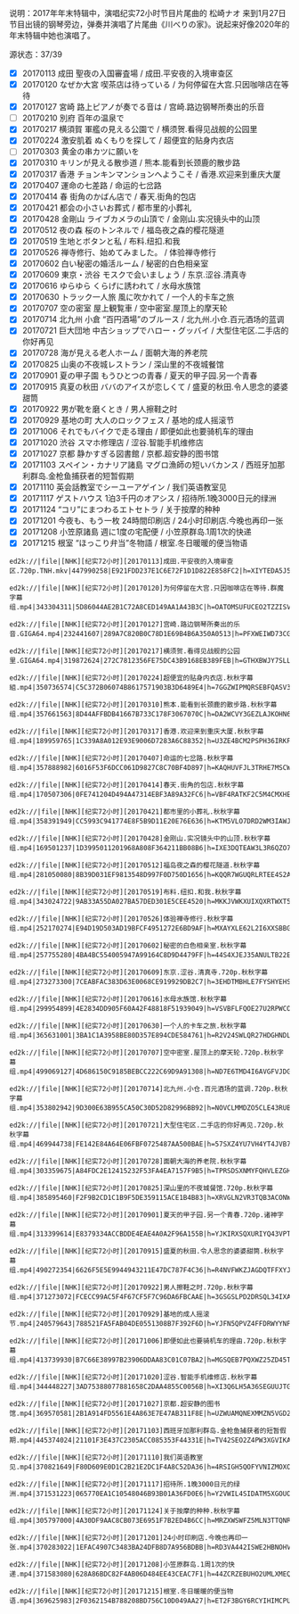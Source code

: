 说明：2017年年末特辑中，演唱纪实72小时节目片尾曲的 松崎ナオ 来到1月27日节目出镜的钢琴旁边，弹奏并演唱了片尾曲《川べりの家》。说起来好像2020年的年末特辑中她也演唱了。

源状态：37/39  
- [x] 20170113 成田 聖夜の入国審査場 / 成田.平安夜的入境审查区
- [x] 20170120 なぜか大宮 喫茶店は待っている / 为何停留在大宫.只因咖啡店在等待
- [x] 20170127 宮崎 路上ピアノが奏でる音は / 宫崎.路边钢琴所奏出的乐音
- [ ] 20170210 別府 百年の温泉で
- [x] 20170217 横須賀 軍艦の見える公園で / 横须贺.看得见战舰的公园里
- [x] 20170224 激安肌着 ぬくもりを探して / 超便宜的贴身内衣店
- [ ] 20170303 黄金の串カツに願いを
- [x] 20170310 キリンが見える散歩道 / 熊本.能看到长颈鹿的散步路
- [x] 20170317 香港 チョンキンマンションへようこそ / 香港.欢迎来到重庆大厦
- [x] 20170407 運命の七差路 / 命运的七岔路
- [x] 20170414 春 街角のかばん店で / 春天.街角的包店
- [x] 20170421 都会の小さいお葬式 / 都市里的小葬礼
- [x] 20170428 金剛山 ライブカメラの山頂で / 金刚山.实况镜头中的山顶
- [x] 20170512 夜の森 桜のトンネルで / 福岛夜之森的樱花隧道
- [x] 20170519 生地とボタンと私 / 布料.纽扣.和我
- [x] 20170526 禅寺修行、始めてみました。 / 体验禅寺修行
- [x] 20170602 白い秘密の婚活ルーム / 秘密的白色相亲室
- [x] 20170609 東京・渋谷 モスクで会いましょう / 东京.涩谷.清真寺
- [x] 20170616 ゆらゆら くらげに誘われて / 水母水族馆
- [x] 20170630 トラック一人旅 風に吹かれて / 一个人的卡车之旅
- [x] 20170707 空の密室 屋上観覧車 / 空中密室.屋顶上的摩天轮
- [x] 20170714 北九州 小倉 “百円酒場”のブルース / 北九州.小仓.百元酒场的蓝调
- [x] 20170721 巨大団地 中古ショップでハロー・グッバイ / 大型住宅区.二手店的你好再见
- [x] 20170728 海が見える老人ホーム / 面朝大海的养老院
- [x] 20170825 山奥の不夜城レストラン / 深山里的不夜城餐馆
- [x] 20170901 夏の甲子園 もうひとつの青春 / 夏天的甲子园.另一个青春
- [x] 20170915 真夏の秋田 ババのアイスが恋しくて / 盛夏的秋田.令人思念的婆婆甜筒
- [x] 20170922 男が靴を磨くとき / 男人擦鞋之时
- [x] 20170929 基地の町 大人のロックフェス / 基地的成人摇滚节
- [x] 20171006 それでもバイクで走る理由 / 即便如此也要骑机车的理由
- [x] 20171020 渋谷 スマホ修理店 / 涩谷.智能手机维修店
- [x] 20171027 京都 静かすぎる図書館 / 京都.超安静的图书馆
- [x] 20171103 スペイン・カナリア諸島 マグロ漁師の短いバカンス / 西班牙加那利群岛.金枪鱼捕获者的短暂假期
- [x] 20171110 英会話教室でシーユーアゲイン / 我们英语教室见
- [x] 20171117 ゲストハウス 1泊3千円のオアシス / 招待所.1晚3000日元的绿洲
- [x] 20171124 “コリ”にまつわるエトセトラ / 关于按摩的种种
- [x] 20171201 今夜も、もう一枚 24時間印刷店 / 24小时印刷店.今晚也再印一张
- [x] 20171208 小笠原諸島 週に1度の宅配便 / 小笠原群岛.1周1次的快递
- [x] 20171215 根室 “ほっこり弁当”冬物語 / 根室.冬日暖暖的便当物语
```
ed2k://|file|[NHK][纪实72小时][20170113]成田.平安夜的入境审查区.720p.TNH.mkv|447990258|E921FDD237E1C6E72F1D1D822E858FC2|h=XIYTEDA5J5YFOYCVEDPTQM6BMVAWGQ4S|/

ed2k://|file|[NHK][纪实72小时][20170120]为何停留在大宫.只因咖啡店在等待.群魔字幕组.mp4|343304311|5D86044AE2B1C72A8CED149AA1A43B3C|h=OATOMSUFUCEO2TZZISVKGIVHU2UPKWJL|/

ed2k://|file|[NHK][纪实72小时][20170127]宫崎.路边钢琴所奏出的乐音.GIGA64.mp4|232441607|289A7C820B0C78D1E69B4B6A350A0513|h=PFXWEIWD73CGB5EZP5KHNPMJPMAANPFN|/

ed2k://|file|[NHK][纪实72小时][20170217]横须贺.看得见战舰的公园里.GIGA64.mp4|319872624|272C7812356FE75DC43B9168EB389FEB|h=GTHXBWJY7SLLVKKP7Z43YMVO2JRPOKDQ|/

ed2k://|file|[NHK][纪实72小时][20170224]超便宜的贴身内衣店.秋秋字幕組.mp4|350736574|C5C372B06074B8617571903B3D6489E4|h=7GGZWIPMQRSEBFQASV3QVEVPUB4KBS2M|/

ed2k://|file|[NHK][纪实72小时][20170310]熊本.能看到长颈鹿的散步路.秋秋字幕组.mp4|357661563|8D44AFFBDB41667B733C178F3067070C|h=DA2WCVY3GEZLAJKOHN6O45MM7UVBMVWH|/

ed2k://|file|[NHK][纪实72小时][20170317]香港.欢迎来到重庆大厦.秋秋字幕组.mp4|189959765|1C339A8A012E93E9006D7283A6C88352|h=U3ZE4BCM2PSPH36IRKFVJJASWSWZ2UVU|/

ed2k://|file|[NHK][纪实72小时][20170407]命运的七岔路.秋秋字幕组.mp4|357888982|6016F53F6DCC061D9827C8C70BF4D897|h=KAQHUVFJL3TRHE7MSCWG4Q55K3NTGYQS|/

ed2k://|file|[NHK][纪实72小时][20170414]春天.街角的包店.秋秋字幕组.mp4|170507306|0FE741204D494A47314EBF3A89A32FC6|h=VBF4RATKF2C5M4CMXHEI34VW3MIFDCKI|/

ed2k://|file|[NHK][纪实72小时][20170421]都市里的小葬礼.秋秋字幕组.mp4|358391949|CC5993C941774E8F5B9D11E20E76E636|h=KTM5VLO7DRD2WM3IAWJPDWSGXYRQSNVS|/

ed2k://|file|[NHK][纪实72小时][20170428]金刚山.实况镜头中的山顶.秋秋字幕组.mp4|169501237|1D3995011201968A808F364211BB08B6|h=IXE3DQTEAW3L3R6QZO7KLL5TZJ5GIG63|/

ed2k://|file|[NHK][纪实72小时][20170512]福岛夜之森的樱花隧道.秋秋字幕组.mp4|281050080|8B39D031EF9813548D997F0D750D1656|h=KQQR7WGUQRLRTEE4S2AFALJNELK2NKU4|/

ed2k://|file|[NHK][纪实72小时][20170519]布料.纽扣.和我.秋秋字幕组.mp4|343024722|9AB33A55DA027BA57DED301E5CEE4520|h=MKKJVWKXUIXQXRTWXT5DXXBRN426ZUTK|/

ed2k://|file|[NHK][纪实72小时][20170526]体验禅寺修行.秋秋字幕组.mp4|252170274|E94D19D503AD19BFCF4951272E6BD9AF|h=MXAYXLE62L2I6XXSBBGC3PYY7TO4PMD6|/

ed2k://|file|[NHK][纪实72小时][20170602]秘密的白色相亲室.秋秋字幕组.mp4|257755280|4BA4BC554005947A99164C8D9D4479FF|h=44S4XJEJ35ANULTB22EWAAHNRQMLAAQE|/

ed2k://|file|[NHK][纪实72小时][20170609]东京.涩谷.清真寺.720p.秋秋字幕组.mp4|273273300|7CEABFAC383D63E0068CE919929DB2C7|h=3EHDTMBHLE7FYSHYEHSHDU5QYDWW6IGZ|/

ed2k://|file|[NHK][纪实72小时][20170616]水母水族馆.秋秋字幕组.mp4|299954899|4E2834DD905F60A42F48818F51939049|h=VSVBFLFQOE27U2RPWCO26XB5RCLLIXFK|/

ed2k://|file|[NHK][纪实72小时][20170630]一个人的卡车之旅.秋秋字幕组.mp4|365631001|3BA1C1A3958BE80D357E894CDE584761|h=R2V24SWLQR27HDGHNDL2I6JX5RZVU547|/

ed2k://|file|[NHK][纪实72小时][20170707]空中密室.屋顶上的摩天轮.720p.秋秋字幕组.mp4|499069127|4D686150C9185BEBCC222C69D9A91308|h=ND7E6TMD4I6AVGFVJDGADESSSPWYSIIJ|/

ed2k://|file|[NHK][纪实72小时][20170714]北九州.小仓.百元酒场的蓝调.720p.秋秋字幕组.mp4|353802942|9D300E63B955CA50C30D52D82996BB92|h=NOVCLMMDZO5CLE43RUBYOFFADXLEACAP|/

ed2k://|file|[NHK][纪实72小时][20170721]大型住宅区.二手店的你好再见.720p.秋秋字幕组.mp4|469944738|FE142E84A64E06FBF0725487AA500BAE|h=57SXZ4YU7VH4YT4JVB72SZVNWRMOGM6H|/

ed2k://|file|[NHK][纪实72小时][20170728]面朝大海的养老院.秋秋字幕组.mp4|303359675|A84FDC2E12415232F53FA4EA7157F9B5|h=TPRSDSXNMYFQHVLEZGHT6FRUKVFZPZGR|/

ed2k://|file|[NHK][纪实72小时][20170825]深山里的不夜城餐馆.720p.秋秋字幕组.mp4|385895460|F2F9B2CD1C1B9F5DE359115ACE1B4B83|h=XRVGLN2VR3TQB3ACONWCXDWHH3QHWVB2|/

ed2k://|file|[NHK][纪实72小时][20170901]夏天的甲子园.另一个青春.720p.诸神字幕组.mp4|313399614|E8379334ACCBDDE4EAE4A0A2F96A155B|h=YJKIRXSQXURIYQ43VPTLX23NP2AUANTE|/

ed2k://|file|[NHK][纪实72小时][20170915]盛夏的秋田.令人思念的婆婆甜筒.秋秋字幕组.mp4|490272354|6626F5E5E9944943211E47DC787F4C36|h=R4NVFWKZJAGDQTFFXYJSLC7CE5F5SSZ6|/

ed2k://|file|[NHK][纪实72小时][20170922]男人擦鞋之时.720p.秋秋字幕组.mp4|371273072|FCECC99AC5F4F67CF5F7C96DA6FBCAAE|h=3GSGSLPD2DRSQL34IXA7SNCAXRO2RJ7B|/

ed2k://|file|[NHK][纪实72小时][20170929]基地的成人摇滚节.mp4|240579643|788521FA5FAB04DE0551308B7F392F6D|h=YJFN5QPVZ4FFDRWYYNPGCFYXVHLSQO3Y|/

ed2k://|file|[NHK][纪实72小时][20171006]即便如此也要骑机车的理由.720p.秋秋字幕组.mp4|413739930|B7C66E38997B23906DDAA83C01C07BA2|h=MGSQEB7PQXWZ25ZD45TERL3MXKHFI7JH|/

ed2k://|file|[NHK][纪实72小时][20171020]涩谷.智能手机维修店.秋秋字幕组.mp4|344448227|3AD75388077881658C2DAA4855C0056B|h=XI3Q6LH5A36SEGUUJTGA2Z6ZAZHZG5VL|/

ed2k://|file|[NHK][纪实72小时][20171027]京都.超安静的图书馆.mp4|369570581|2B1A914FD5561E4A863E7E47AB311F8E|h=UZWUAMQNEXMMZN5VGD2VOPYGDP5JTM7D|/

ed2k://|file|[NHK][纪实72小时][20171103]西班牙加那利群岛.金枪鱼捕获者的短暂假期.mp4|445374024|21101F3E437C2305ACC085353F44331E|h=TV42SEO2Z4PW3XGVIKA3YFQBFK6E6SZU|/

ed2k://|file|[NHK][纪实72小时][20171110]我们英语教室见.mp4|370821649|F80D609E0D1C2B21E2DC1F4A8C52DA36|h=4RSIGH5QOFYVNIZMOXOYUW2K3WNGNPCB|/

ed2k://|file|[NHK][纪实72小时][20171117]招待所.1晚3000日元的绿洲.mp4|371531223|065770EA1C10548046B93B01A36FD0E6|h=Y2VWIL4SIDATM5XGOUO4VUUL3F2TBBK5|/

ed2k://|file|[NHK][纪实72小时][20171124]关于按摩的种种.秋秋字幕组.mp4|305797000|4A30DF9AAC8CB073E6951F7B2ED4B6CC|h=MRZXWSWFZ5MLN3TTQNRA35HKMF2FWBRS|/

ed2k://|file|[NHK][纪实72小时][20171201]24小时印刷店.今晚也再印一张.mp4|370283022|1EFAC4907C3483BA24DFB8D7A956BDBB|h=RD3VA442ISWE2HBNOHV3LN3TAXTTFSB6|/

ed2k://|file|[NHK][纪实72小时][20171208]小笠原群岛.1周1次的快递.mp4|371583080|628A86BDC82F4AB06D484EE43CEAC7F1|h=44ZCRZEBUHO2UMLXMEQF4Z5DXTBMHTDZ|/

ed2k://|file|[NHK][纪实72小时][20171215]根室.冬日暖暖的便当物语.mp4|369625983|2F0362154B788208BD756C10D049AA27|h=ET2F3BGY6RCYIHIMCPUQT3E4OPKCYSB6|/
```
